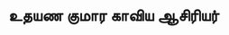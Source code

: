 ---
layout: tagpage
title: "உதயண குமார காவிய ஆசிரியர்"
tag: உதயண குமார காவிய ஆசிரியர்
description: "உதயண குமார காவிய ஆசிரியர் தொடர்புடைய நூல்கள்/கட்டுரைகள்"
robots: noindex
---